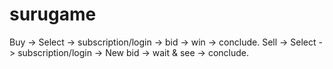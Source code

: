 # surugame
Buy -> Select -> subscription/login -> bid -> win -> conclude. 
Sell -> Select -> subscription/login -> New bid -> wait & see -> conclude.
